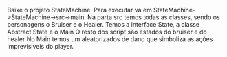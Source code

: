 Baixe o projeto StateMachine. Para executar vá em StateMachine->StateMachine->src->main. 
Na parta src temos todas as classes, sendo os personagens o Bruiser e o Healer.
Temos a interface State, a classe Abstract State e o Main
O resto dos script são estados do bruiser e do healer
No Main temos um aleatorizados de dano que simboliza as ações imprevisiveis do player.
